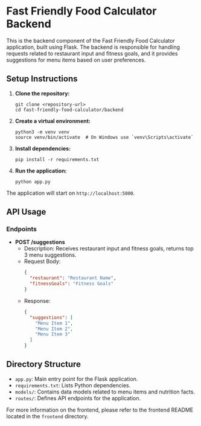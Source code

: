 # Fast Friendly Food Calculator Backend

This is the backend component of the Fast Friendly Food Calculator application, built using Flask. The backend is responsible for handling requests related to restaurant input and fitness goals, and it provides suggestions for menu items based on user preferences.

## Setup Instructions

1. **Clone the repository:**
   ```
   git clone <repository-url>
   cd fast-friendly-food-calculator/backend
   ```

2. **Create a virtual environment:**
   ```
   python3 -m venv venv
   source venv/bin/activate  # On Windows use `venv\Scripts\activate`
   ```

3. **Install dependencies:**
   ```
   pip install -r requirements.txt
   ```

4. **Run the application:**
   ```
   python app.py
   ```

The application will start on `http://localhost:5000`.

## API Usage

### Endpoints

- **POST /suggestions**
  - Description: Receives restaurant input and fitness goals, returns top 3 menu suggestions.
  - Request Body:
    ```json
    {
      "restaurant": "Restaurant Name",
      "fitnessGoals": "Fitness Goals"
    }
    ```
  - Response:
    ```json
    {
      "suggestions": [
        "Menu Item 1",
        "Menu Item 2",
        "Menu Item 3"
      ]
    }
    ```

## Directory Structure

- `app.py`: Main entry point for the Flask application.
- `requirements.txt`: Lists Python dependencies.
- `models/`: Contains data models related to menu items and nutrition facts.
- `routes/`: Defines API endpoints for the application.

For more information on the frontend, please refer to the frontend README located in the `frontend` directory.